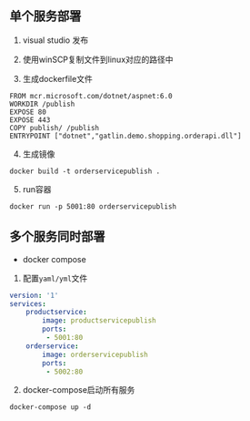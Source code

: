 ## 单个服务部署

1. visual studio 发布

2. 使用winSCP复制文件到linux对应的路径中

3. 生成dockerfile文件

```shell
FROM mcr.microsoft.com/dotnet/aspnet:6.0
WORKDIR /publish
EXPOSE 80
EXPOSE 443
COPY publish/ /publish
ENTRYPOINT ["dotnet","gatlin.demo.shopping.orderapi.dll"]
```

4. 生成镜像

```shell
docker build -t orderservicepublish .
```

5. run容器

```shell
docker run -p 5001:80 orderservicepublish
```


## 多个服务同时部署

* docker compose

1. 配置```yaml/yml```文件

```yml
version: '1'
services:
    productservice:
        image: productservicepublish
        ports:
         - 5001:80
    orderservice:
        image: orderservicepublish
        ports:
         - 5002:80
```

2. docker-compose启动所有服务

```shell
docker-compose up -d
``` 
